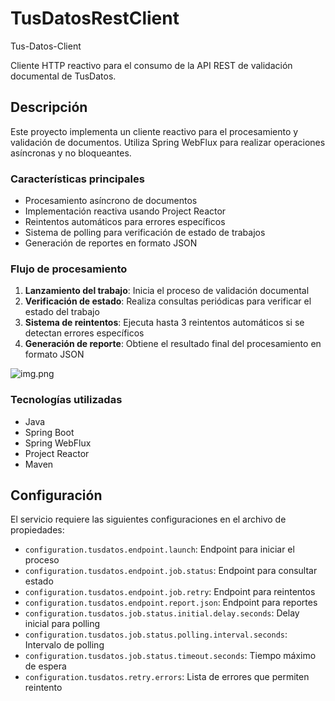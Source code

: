 # TusDatosRestClient

Tus-Datos-Client

Cliente HTTP reactivo para el consumo de la API REST de validación documental de TusDatos.

## Descripción

Este proyecto implementa un cliente reactivo para el procesamiento y validación de documentos. Utiliza Spring WebFlux para realizar operaciones asíncronas y no bloqueantes.

### Características principales

- Procesamiento asíncrono de documentos
- Implementación reactiva usando Project Reactor
- Reintentos automáticos para errores específicos
- Sistema de polling para verificación de estado de trabajos
- Generación de reportes en formato JSON

### Flujo de procesamiento

1. **Lanzamiento del trabajo**: Inicia el proceso de validación documental
2. **Verificación de estado**: Realiza consultas periódicas para verificar el estado del trabajo
3. **Sistema de reintentos**: Ejecuta hasta 3 reintentos automáticos si se detectan errores específicos
4. **Generación de reporte**: Obtiene el resultado final del procesamiento en formato JSON

![img.png](img.png)

### Tecnologías utilizadas

- Java
- Spring Boot
- Spring WebFlux
- Project Reactor
- Maven

## Configuración

El servicio requiere las siguientes configuraciones en el archivo de propiedades:

- `configuration.tusdatos.endpoint.launch`: Endpoint para iniciar el proceso
- `configuration.tusdatos.endpoint.job.status`: Endpoint para consultar estado
- `configuration.tusdatos.endpoint.job.retry`: Endpoint para reintentos
- `configuration.tusdatos.endpoint.report.json`: Endpoint para reportes
- `configuration.tusdatos.job.status.initial.delay.seconds`: Delay inicial para polling
- `configuration.tusdatos.job.status.polling.interval.seconds`: Intervalo de polling
- `configuration.tusdatos.job.status.timeout.seconds`: Tiempo máximo de espera
- `configuration.tusdatos.retry.errors`: Lista de errores que permiten reintento
